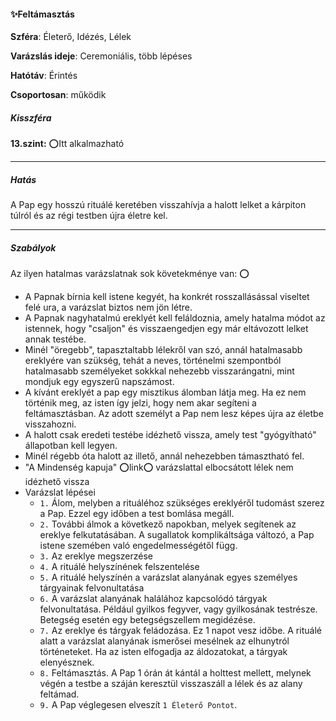 #### ✨Feltámasztás

**Szféra**: Életerő, Idézés, Lélek

**Varázslás ideje**: Ceremoniális, több lépéses

**Hatótáv**: Érintés

**Csoportosan**: működik

##### Kisszféra

**13.szint:** ⭕Itt alkalmazható

---
##### Hatás

A Pap egy hosszú rituálé keretében visszahívja a halott lelket a kárpiton túlról és az régi testben újra életre kel.

---
##### Szabályok

Az ilyen hatalmas varázslatnak sok követekménye van: ⭕
- A Papnak bírnia kell istene kegyét, ha konkrét rosszallásással viseltet felé ura, a varázslat biztos nem jön létre.
- A Papnak nagyhatalmú ereklyét kell feláldoznia, amely hatalma módot az istennek, hogy "csaljon" és visszaengedjen egy már eltávozott lelket annak testébe.
- Minél "öregebb", tapasztaltabb lélekről van szó, annál hatalmasabb ereklyére van szükség, tehát a neves, történelmi szempontból hatalmasabb személyeket sokkkal nehezebb visszarángatni, mint mondjuk egy egyszerű napszámost.
- A kívánt ereklyét a pap egy misztikus álomban látja meg. Ha ez nem történik meg, az isten így jelzi, hogy nem akar segíteni a feltámasztásban. Az adott személyt a Pap nem lesz képes újra az életbe visszahozni.
- A halott csak eredeti testébe idézhető vissza, amely test "gyógyítható" állapotban kell legyen.
- Minél régebb óta halott az illető, annál nehezebben támasztható fel.
- "A Mindenség kapuja" ⭕link⭕ varázslattal elbocsátott lélek nem idézhető vissza
- Varázslat lépései
  - `1.` Álom, melyben a rituáléhoz szükséges ereklyéről tudomást szerez a Pap. Ezzel egy időben a test bomlása megáll.
  - `2.` További álmok a következő napokban, melyek segítenek az ereklye felkutatásában. A sugallatok komplikáltsága változó, a Pap istene szemében való engedelmességétől függ.
  - `3.` Az ereklye megszerzése
  - `4.` A rituálé helyszínének felszentelése
  - `5.` A rituálé helyszínén a varázslat alanyának egyes személyes tárgyainak felvonultatása
  - `6.` A varázslat alanyának halálához kapcsolódó tárgyak felvonultatása. Például gyilkos fegyver, vagy gyilkosának testrésze. Betegség esetén egy betegségszellem megidézése.
  - `7.` Az ereklye és tárgyak feládozása. Ez 1 napot vesz időbe. A rituálé alatt a varázslat alanyának ismerősei mesélnek az elhunytról történeteket. Ha az isten elfogadja az áldozatokat, a tárgyak elenyésznek.
  - `8.` Feltámasztás. A Pap 1 órán át kántál a holttest mellett, melynek végén a testbe a száján keresztül visszaszáll a lélek és az alany feltámad.
  - `9.` A Pap véglegesen elveszít `1 Életerő Pontot`.

